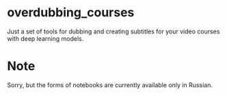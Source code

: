 # overdubbing_courses
Just a set of tools for dubbing and creating subtitles for your video courses with deep learning models.

# Note
Sorry, but the forms of notebooks are currently available only in Russian.

